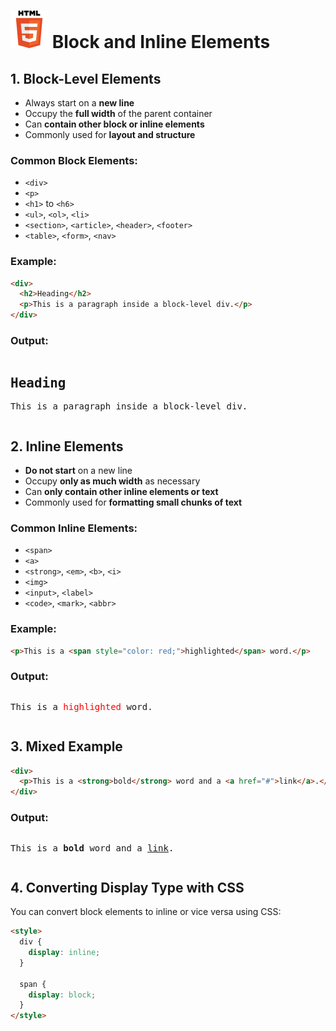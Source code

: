 # ![ ](../assets/html-logo.svg) Block and Inline Elements

## 1. Block-Level Elements

* Always start on a **new line**
* Occupy the **full width** of the parent container
* Can **contain other block or inline elements**
* Commonly used for **layout and structure**

### Common Block Elements:

* `<div>`
* `<p>`
* `<h1>` to `<h6>`
* `<ul>`, `<ol>`, `<li>`
* `<section>`, `<article>`, `<header>`, `<footer>`
* `<table>`, `<form>`, `<nav>`

### Example:

```html
<div>
  <h2>Heading</h2>
  <p>This is a paragraph inside a block-level div.</p>
</div>
```

### Output:

<pre>
<div><h2>Heading</h2><p>This is a paragraph inside a block-level div.</p></div></pre>

## 2. Inline Elements

* **Do not start** on a new line
* Occupy **only as much width** as necessary
* Can **only contain other inline elements or text**
* Commonly used for **formatting small chunks of text**

### Common Inline Elements:

* `<span>`
* `<a>`
* `<strong>`, `<em>`, `<b>`, `<i>`
* `<img>`
* `<input>`, `<label>`
* `<code>`, `<mark>`, `<abbr>`

### Example:

```html
<p>This is a <span style="color: red;">highlighted</span> word.</p>
```

### Output:

<pre>
<p>This is a <span style="color: red;">highlighted</span> word.</p></pre>

## 3. Mixed Example

```html
<div>
  <p>This is a <strong>bold</strong> word and a <a href="#">link</a>.</p>
</div>
```

### Output:

<pre>
<div><p>This is a <strong>bold</strong> word and a <a href="#">link</a>.</p></div></pre>

## 4. Converting Display Type with CSS

You can convert block elements to inline or vice versa using CSS:

```html
<style>
  div {
    display: inline;
  }

  span {
    display: block;
  }
</style>
```
